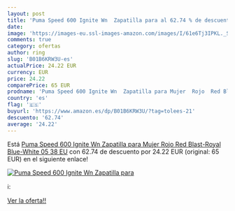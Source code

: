 ```yaml
---
layout: post
title: 'Puma Speed 600 Ignite Wn  Zapatilla para al 62.74 % de descuento'
date: 
image: 'https://images-eu.ssl-images-amazon.com/images/I/61e6Tj3IPKL._SL200_.jpg'
comments: true
category: ofertas
author: ring
slug: 'B01B6KRW3U-es'
actualPrice: 24.22 EUR
currency: EUR
price: 24.22
comparePrice: 65 EUR
prodname: 'Puma Speed 600 Ignite Wn  Zapatilla para Mujer  Rojo  Red Blast-Royal Blue-White 05   38 EU'
country: 'es'
flag: '🇪🇸'
buyurl: 'https://www.amazon.es/dp/B01B6KRW3U/?tag=tolees-21'
descuento: '62.74'
average: '24.22'
---
```


Está [Puma Speed 600 Ignite Wn  Zapatilla para Mujer  Rojo  Red Blast-Royal Blue-White 05   38 EU](https://www.amazon.es/dp/B01B6KRW3U/?tag=tolees-21) con 62.74 de descuento por 24.22 EUR (original: 65 EUR) en el siguiente enlace!

[![Puma Speed 600 Ignite Wn  Zapatilla para](https://images-eu.ssl-images-amazon.com/images/I/61e6Tj3IPKL._SL200_.jpg)](https://www.amazon.es/dp/B01B6KRW3U/?tag=tolees-21)

ℹ️:


[Ver la oferta!!](https://www.amazon.es/dp/B01B6KRW3U/?tag=tolees-21)
